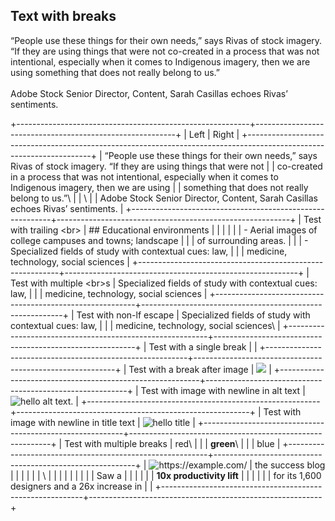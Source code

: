 ## Text with breaks

“People use these things for their own needs,” says Rivas of stock imagery. “If they are using things that were not co-created in a process that was not intentional, especially when it comes to Indigenous imagery, then we are using something that does not really belong to us.”\
\
Adobe Stock Senior Director, Content, Sarah Casillas echoes Rivas’ sentiments.

+----------------------------------------------------------+----------------------------------------------------------+
| Left                                                     | Right                                                    |
+---------------------------------------------------------------------------------------------------------------------+
| “People use these things for their own needs,” says Rivas of stock imagery. “If they are using things that were not |
| co-created in a process that was not intentional, especially when it comes to Indigenous imagery, then we are using |
| something that does not really belong to us.”\                                                                      |
| \                                                                                                                   |
| Adobe Stock Senior Director, Content, Sarah Casillas echoes Rivas’ sentiments.                                      |
+----------------------------------------------------------+----------------------------------------------------------+
| Test with trailing \<br>                                 | ## Educational environments                              |
|                                                          |                                                          |
|                                                          | - Aerial images of college campuses and towns; landscape |
|                                                          |   of surrounding areas.                                  |
|                                                          | - Specialized fields of study with contextual cues: law, |
|                                                          |   medicine, technology, social sciences                  |
+----------------------------------------------------------+----------------------------------------------------------+
| Test with multiple \<br>s                                | Specialized fields of study with contextual cues: law,   |
|                                                          | medicine, technology, social sciences                    |
+----------------------------------------------------------+----------------------------------------------------------+
| Test with non-lf escape                                  | Specialized fields of study with contextual cues: law,   |
|                                                          | medicine, technology, social sciences\\                  |
+----------------------------------------------------------+----------------------------------------------------------+
| Test with a single break                                 |                                                          |
+----------------------------------------------------------+----------------------------------------------------------+
| Test with a break after image                            | ![][image0]                                              |
+----------------------------------------------------------+----------------------------------------------------------+
| Test with image with newline in alt text                 | ![hello alt text.][image1]                               |
+----------------------------------------------------------+----------------------------------------------------------+
| Test with image with newline in title text               | ![][image2]                                              |
+----------------------------------------------------------+----------------------------------------------------------+
| Test with multiple breaks                                | red\                                                     |
|                                                          | **green**\                                               |
|                                                          | blue                                                     |
+----------------------------------------------------------+----------------------------------------------------------+
| ![https://example.com/ \| the success blog][image1]      |                                                          |
|                                                          |                                                          |
| \                                                        |                                                          |
|                                                          |                                                          |
|                                                          |                                                          |
| Saw a&#x20;                                              |                                                          |
|                                                          |                                                          |
| **10x productivity lift**                                |                                                          |
|                                                          |                                                          |
| &#x20;for its 1,600 designers and a 26x increase in      |                                                          |
+----------------------------------------------------------+----------------------------------------------------------+

[image0]: https://dummyimage.com/300

[image1]: about:blank

[image2]: about:blank "hello title"

